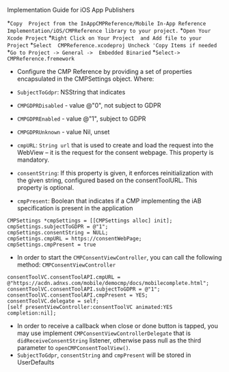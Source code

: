 Implementation Guide for iOS App Publishers


*`Copy  Project from the InAppCMPReference/Mobile In-App Reference Implementation/iOS/CMPReference library to your project.`
*`Open Your Xcode Project`
*`Right Click on Your Project  and Add file to your Project`
*`Select  CMPReference.xcodeproj Uncheck 'Copy Items if needed`
*`Go to Project -> General ->  Embedded Binaried`
*`Select-> CMPReference.fremework`

* Configure the CMP Reference by providing a set of properties encapsulated in the CMPSettings object. Where:

* `SubjectToGdpr`: NSString that indicates
* `CMPGDPRDisabled` - value @"0", not subject to GDPR
* `CMPGDPREnabled` - value @"1", subject to GDPR
* `CMPGDPRUnknown` - value Nil, unset
* `cmpURL`: `String url` that is used to create and load the request into the WebView – it is the request for the consent webpage. This property is mandatory.
* `consentString`: If this property is given, it enforces reinitialization with the given string, configured based on the consentToolURL. This property is optional.
* `cmpPresent`:  Boolean that indicates if a CMP implementing the iAB specification is present in the application


```
CMPSettings *cmpSettings = [[CMPSettings alloc] init];
cmpSettings.subjectToGDPR = @"1";
cmpSettings.consentString = NULL;
cmpSettings.cmpURL = https://consentWebPage;
cmpSettings.cmpPresent = true
```

* In order to start the `CMPConsentViewController`, you can call the following method: `CMPConsentViewController`
```*consentToolVC = [[CMPConsentViewController alloc] init];
consentToolVC.consentToolAPI.cmpURL = @"https://acdn.adnxs.com/mobile/democmp/docs/mobilecomplete.html";
consentToolVC.consentToolAPI.subjectToGDPR = @"1";
consentToolVC.consentToolAPI.cmpPresent = YES;
consentToolVC.delegate = self;
[self presentViewController:consentToolVC animated:YES completion:nil];
```

* In order to receive a callback when close or done button is tapped, you may use implement `CMPConsentViewControllerDelegate` that is `didReceiveConsentString` listener, otherwise pass null as the third parameter to `openCMPConsentToolView()`.
* `SubjectToGdpr`, `consentString` and `cmpPresent` will be stored in UserDefaults

